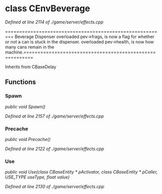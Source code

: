 # class CEnvBeverage

*Defined at line 2114 of ./game/server/effects.cpp*

========================================================= Beverage Dispenser overloaded pev->frags, is now a flag for whether or not a can is stuck in the dispenser.  overloaded pev->health, is now how many cans remain in the machine.=========================================================



Inherits from CBaseDelay



## Functions

### Spawn

*public void Spawn()*

*Defined at line 2157 of ./game/server/effects.cpp*

### Precache

*public void Precache()*

*Defined at line 2122 of ./game/server/effects.cpp*

### Use

*public void Use(class CBaseEntity * pActivator, class CBaseEntity * pCaller, USE_TYPE useType, float value)*

*Defined at line 2130 of ./game/server/effects.cpp*



